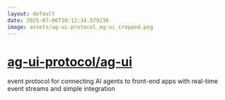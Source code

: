 ```yaml
---
layout: default
date: 2025-07-06T10:12:34.579236
image: assets/ag-ui-protocol_ag-ui_cropped.png
---
```


# [ag-ui-protocol/ag-ui](https://github.com/ag-ui-protocol/ag-ui)

event protocol for connecting AI agents to front-end apps with real-time event streams and simple integration
